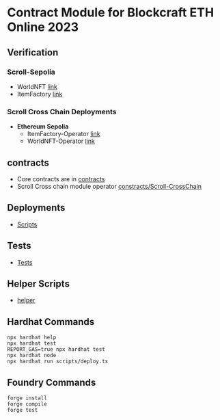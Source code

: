 # Contract Module for Blockcraft ETH Online 2023

## Verification
### Scroll-Sepolia
- WorldNFT [link](https://sepolia.scrollscan.dev/address/0x304Ad60027Bc6A8128E4AE1dE862E86B6cc37154#code)
- ItemFactory [link](https://sepolia.scrollscan.dev/address/0x0C769dd6d69DabD6a4151B579A42E49A54074d62#code)
### Scroll Cross Chain Deployments
- **Ethereum Sepolia**
    - ItemFactory-Operator [link]()
    - WorldNFT-Operator [link]()

## contracts 
 - Core contracts are in [contracts](contracts)
 - Scroll Cross chain module operator [constracts/Scroll-CrossChain](constracts/Scroll-CrossChain)

## Deployments
- [Scripts](scripts)

## Tests
- [Tests](test)

## Helper Scripts
- [helper](helper)


## Hardhat Commands
```shell
npx hardhat help
npx hardhat test
REPORT_GAS=true npx hardhat test
npx hardhat node
npx hardhat run scripts/deploy.ts
```

## Foundry Commands
```shell
forge install
forge compile
forge test
```